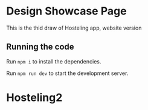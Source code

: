 # Design Showcase Page

This is the thid draw of Hosteling app, website version

## Running the code

Run `npm i` to install the dependencies.

Run `npm run dev` to start the development server.
# Hosteling2
